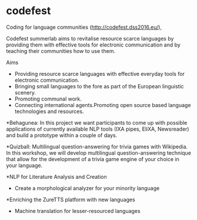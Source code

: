 # codefest
Coding for language communities (http://codefest.dss2016.eu/), 

Codefest summer­lab aims to revitalise resource ­scarce languages by providing them with effective tools for electronic communication and by teaching their communities how to use them.

Aims
  * Providing resource­ scarce languages with effective everyday tools for electronic communication.
  * Bringing small languages to the fore as part of the European linguistic scenery.
  * Promoting communal work.
  * Connecting international agents.Promoting open­ source­ based language technologies and resources.

*Behagunea: In this project we want participants to come up with possible applications of currently available NLP tools (IXA pipes, EliXA, Newsreader) and build a prototype within a couple of days. 

*Quizball: Multilingual question-answering for trivia games with Wikipedia. In this workshop, we will develop multilingual question-answering technique that allow for the development of a trivia game engine of your choice in your language.

*NLP for Literature Analysis and Creation

* Create a morphological analyzer for your minority language

*Enriching the ZureTTS platform with new languages

* Machine translation for lesser-resourced languages

